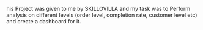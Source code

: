 his Project was given to me by SKILLOVILLA and my task was to Perform analysis on different levels (order level, completion rate, customer level etc) and create a dashboard for it.
